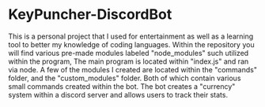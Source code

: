 # KeyPuncher-DiscordBot

This is a personal project that I used for entertainment as well as a learning tool to better my knowledge of coding languages.
Within the repository you will find various pre-made modules labeled "node_modules" such utilized within the program, The main program is located within "index.js" and ran via node.
A few of the modules I created are located within the "commands" folder, and the "custom_modules" folder. Both of which contain various small commands created within the bot.
The bot creates a "currency" system within a discord server and allows users to track their stats.
